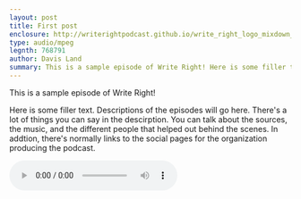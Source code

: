 ```yaml
---
layout: post
title: First post
enclosure: http://writerightpodcast.github.io/write_right_logo_mixdown_v4.mp3
type: audio/mpeg
legnth: 768791
author: Davis Land
summary: This is a sample episode of Write Right! Here is some filler text. Descriptions of the episodes will go here. There's a lot of things you can say in the descirption. You can talk about the sources, the music, and the different people that helped out behind the scenes. In addtion, there's normally links to the social pages for the organization producing the podcast.
---
```


This is a sample episode of Write Right! 

Here is some filler text. Descriptions of the episodes will go here. There's a lot of things you can say in the descirption. You can talk about the sources, the music, and the different people that helped out behind the scenes. In addtion, there's normally links to the social pages for the organization producing the podcast.

<audio controls>
	<source src="http://writerightpodcast.github.io/write_right_logo_mixdown_v4.mp3" type="audio/mpeg">
</audio>